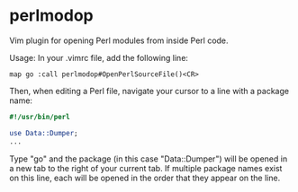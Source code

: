 perlmodop
=========

Vim plugin for opening Perl modules from inside Perl code.

Usage:
In your .vimrc file, add the following line:

`map go :call perlmodop#OpenPerlSourceFile()<CR>`

Then, when editing a Perl file, navigate your cursor to a line with a package name:

```perl
#!/usr/bin/perl

use Data::Dumper;
...
```

Type "go" and the package (in this case "Data::Dumper") will be opened in a new tab to the right of your current tab.
If multiple package names exist on this line, each will be opened in the order that they appear on the line.
